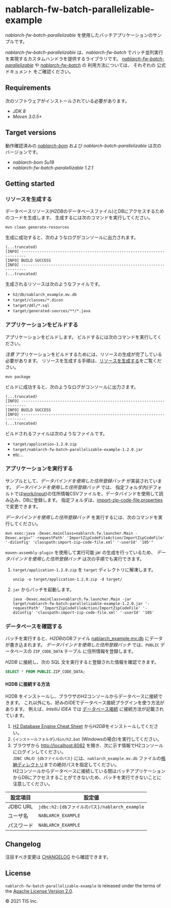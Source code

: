 # nablarch-fw-batch-parallelizable-example

*nablarch-fw-batch-parallelizable* を使用したバッチアプリケーションのサンプルです。

*nablarch-fw-batch-parallelizable* は、*nablarch-fw-batch* でバッチ並列実行を実現するカスタムハンドラを提供するライブラリです。
[*nablarch-fw-batch-parallelizable*](https://github.com/lerna-stack/nablarch-fw-batch-parallelizable/) や [*nablarch-fw-batch*](https://nablarch.github.io/docs/LATEST/doc/application_framework/application_framework/batch/index.html) の 利用方法については、
それぞれの 公式ドキュメント をご確認ください。

## Requirements
次のソフトウェアがインストールされている必要があります。

* *JDK 8*
* *Maven 3.0.5+*


## Target versions
動作確認済みの
[*nablarch-bom*](https://github.com/nablarch/nablarch-profiles) および
*nablarch-batch-parallelizable* は次のバージョンです。

* *nablarch-bom 5u18*
* *nablarch-fw-batch-paralellizable 1.2.1*

## Getting started

### リソースを生成する

データベースリソース(*H2DB*のデータベースファイル)とDBにアクセスするためのコードを生成します。
生成するには次のコマンドを実行してください。

```shell
mvn clean generate-resources
```

生成に成功すると、次のようなログがコンソールに出力されます。

```shell
(...truncated)
[INFO] ------------------------------------------------------------------------
[INFO] BUILD SUCCESS
[INFO] ------------------------------------------------------------------------
(...truncated)
```

生成されるリソースは次のようなファイルです。
- `h2/db/nablarch_example.mv.db`
- `target/classes/*.dicon`
- `target/ddl/*.sql`
- `target/generated-sources/**/*.java`


### アプリケーションをビルドする

アプリケーションをビルドします。
ビルドするには次のコマンドを実行してください。

*注意* アプリケーションをビルドするためには、リソースの生成が完了している必要があります。
リソースを生成する手順は、[リソースを生成する](#リソースを生成する)をご覧ください。

```shell
mvn package
```
    
ビルドに成功すると、次のようなログがコンソールに出力さます。

```shell
(...truncated)
[INFO] ------------------------------------------------------------------------
[INFO] BUILD SUCCESS
[INFO] ------------------------------------------------------------------------
(...truncated)
```

ビルドされるファイルは次のようなファイルです。
- `target/application-1.2.0.zip`
- `target/nablarch-fw-batch-parallelizable-example-1.2.0.jar`
- etc...


### アプリケーションを実行する

サンプルとして、*データバインドを使用した住所登録バッチ* が実装されています。
*データバインドを使用した住所登録バッチ* では、
指定フォルダ内(デフォルトでは[work/input](./work/input))の住所情報CSVファイルを、データバインドを使用して読み込み、DBに登録します。
指定フォルダは、[import-zip-code-file.properties](src/main/resources/batch-config/import-zip-code-file.properties) で変更できます。

*データバインドを使用した住所登録バッチ* を実行するには、次のコマンドを実行してください。

```shell
mvn exec:java -Dexec.mainClass=nablarch.fw.launcher.Main -Dexec.args="'-requestPath' 'ImportZipCodeFileAction/ImportZipCodeFile' '-diConfig' 'classpath:import-zip-code-file.xml' '-userId' '105'"
```

`maven-assembly-plugin` を使用して実行可能 jar の生成を行っているため、
*データバインドを使用した住所登録バッチ* は次の手順でも実行できます。

1. `target/application-1.2.0.zip` を `target` ディレクトリに解凍します。  
   ```shell
   unzip -o target/application-1.2.0.zip -d target/
   ```
1. `jar` からバッチを起動します。
    ```shell
    java -Dexec.mainClass=nablarch.fw.launcher.Main -jar target/nablarch-fw-batch-parallelizable-example-1.2.0.jar '-requestPath' 'ImportZipCodeFileAction/ImportZipCodeFile' '-diConfig' 'classpath:import-zip-code-file.xml' '-userId' '105'
    ```

### データベースを確認する

バッチを実行すると、*H2DB*のDBファイル [nablarch_example.mv.db](h2/db/nablarch_example.mv.db) にデータが書き込まれます。
*データバインドを使用した住所登録バッチ* では、`PUBLIC` データベースの `ZIP_CODE_DATA` テーブル に住所情報を登録します。

*H2DB* に接続し、次の SQL 文を実行すると登録された情報を確認できます。
```sql
SELECT * FROM PUBLIC.ZIP_CODE_DATA;
```

#### H2DB に接続する方法

H2DB をインストールし、ブラウザのH2コンソールからデータベースに接続できます。
これ以外にも、好みのIDEでデータベース接続プラグインを使う方法があります。
例えば、*IntelliJ IDEA* では
[データベース接続](https://pleiades.io/help/idea/connecting-to-a-database.html#connect-to-couchbase-database)
に接続方法が記載されています。

1. [H2 Database Engine Cheat Sheet](http://www.h2database.com/html/cheatSheet.html) から*H2DB*をインストールしてください。
1. `{インストールフォルダ}/bin/h2.bat` (Windowsの場合)を実行してください。
1. ブラウザから [http://localhost:8082](http://localhost:8082) を開き、次に示す情報でH2コンソールにログインしてください。  
  `JDBC URLの {dbファイルのパス}` には、`nablarch_example.mv.db` ファイルの[格納ディレクトリ](h2/db)までの絶対パスを指定してください。  
  H2コンソールからデータベースに接続している間はバッチアプリケーションからDBにアクセスすることができないため、バッチを実行できないことに注意してください。

| 設定項目   | 設定値                                    |
| -------- | ---------------------------------------- |
| JDBC URL | `jdbc:h2:{dbファイルのパス}/nablarch_example` |
| ユーザ名   | `NABLARCH_EXAMPLE`                         |
| パスワード | `NABLARCH_EXAMPLE`                         |


## Changelog
注目すべき変更は [CHANGELOG](CHANGELOG.md) から確認できます。


## License

`nablarch-fw-batch-parallelizable-example` is released under the terms of the [Apache License Version 2.0](LICENSE.txt).

© 2021 TIS Inc.
